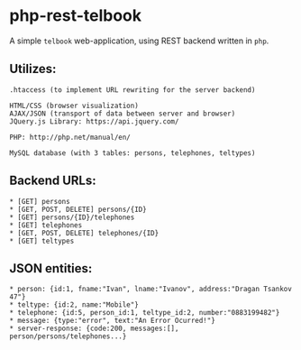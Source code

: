 # php-rest-telbook

A simple `telbook` web-application, using REST backend written in `php`.

## Utilizes:

	.htaccess (to implement URL rewriting for the server backend)

	HTML/CSS (browser visualization)
	AJAX/JSON (transport of data between server and browser)
	JQuery.js Library: https://api.jquery.com/

	PHP: http://php.net/manual/en/

	MySQL database (with 3 tables: persons, telephones, teltypes)


## Backend URLs:
				
	* [GET] persons
	* [GET, POST, DELETE] persons/{ID}
	* [GET] persons/{ID}/telephones
	* [GET] telephones
	* [GET, POST, DELETE] telephones/{ID}
	* [GET] teltypes

## JSON entities:

	* person: {id:1, fname:"Ivan", lname:"Ivanov", address:"Dragan Tsankov 47"}
	* teltype: {id:2, name:"Mobile"} 
	* telephone: {id:5, person_id:1, teltype_id:2, number:"0883199482"}
	* message: {type:"error", text:"An Error Ocurred!"}
	* server-response: {code:200, messages:[], person/persons/telephones...}
